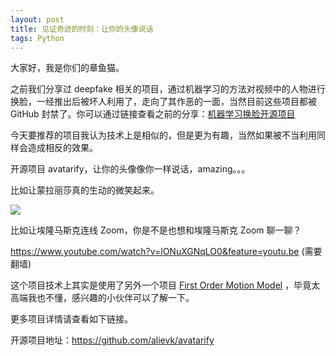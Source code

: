 ```yaml
---
layout: post
title: 见证奇迹的时刻：让你的头像说话
tags: Python
---
```


大家好，我是你们的章鱼猫。

之前我们分享过 deepfake 相关的项目，通过机器学习的方法对视频中的人物进行换脸，一经推出后被坏人利用了，走向了其作恶的一面，当然目前这些项目都被 GitHub 封禁了。你可以通过链接查看之前的分享：[机器学习换脸开源项目](https://github.com/ZhuPeng/zhupeng.github.io/blob/master/_posts/machine_learning_evil.md)

今天要推荐的项目我认为技术上是相似的，但是更为有趣，当然如果被不当利用同样会造成相反的效果。

开源项目 avatarify，让你的头像像你一样说话，amazing。。。

比如让蒙拉丽莎真的生动的微笑起来。

![](https://raw.githubusercontent.com/alievk/avatarify/master/docs/mona.gif)

比如让埃隆马斯克连线 Zoom，你是不是也想和埃隆马斯克 Zoom 聊一聊？

https://www.youtube.com/watch?v=lONuXGNqLO0&feature=youtu.be  (需要翻墙)

这个项目技术上其实是使用了另外一个项目 [First Order Motion Model](https://github.com/AliaksandrSiarohin/first-order-model)  ，毕竟太高端我也不懂，感兴趣的小伙伴可以了解一下。

更多项目详情请查看如下链接。

开源项目地址：https://github.com/alievk/avatarify



